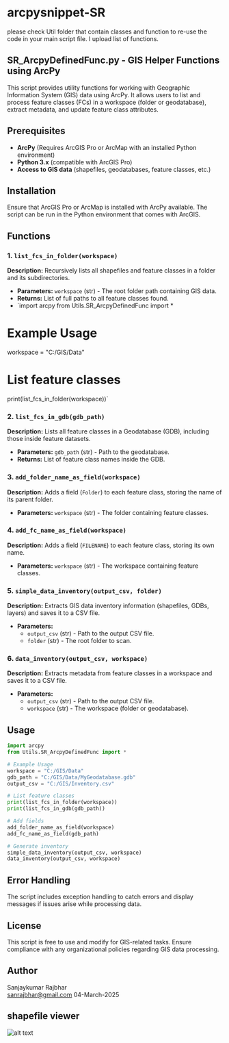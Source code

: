 
# arcpysnippet-SR
please check Util folder that contain classes and function to re-use the code in your main script file. I upload list of functions.
## SR_ArcpyDefinedFunc.py - GIS Helper Functions using ArcPy

This script provides utility functions for working with Geographic Information System (GIS) data using ArcPy. It allows users to list and process feature classes (FCs) in a workspace (folder or geodatabase), extract metadata, and update feature class attributes.

## Prerequisites
- **ArcPy** (Requires ArcGIS Pro or ArcMap with an installed Python environment)
- **Python 3.x** (compatible with ArcGIS Pro)
- **Access to GIS data** (shapefiles, geodatabases, feature classes, etc.)

## Installation
Ensure that ArcGIS Pro or ArcMap is installed with ArcPy available. The script can be run in the Python environment that comes with ArcGIS.

## Functions

### 1. `list_fcs_in_folder(workspace)`
**Description:** Recursively lists all shapefiles and feature classes in a folder and its subdirectories.
- **Parameters:** `workspace` (str) - The root folder path containing GIS data.
- **Returns:** List of full paths to all feature classes found.
- `import arcpy
from Utils.SR_ArcpyDefinedFunc import *

# Example Usage
workspace = "C:/GIS/Data"

# List feature classes
print(list_fcs_in_folder(workspace))`

### 2. `list_fcs_in_gdb(gdb_path)`
**Description:** Lists all feature classes in a Geodatabase (GDB), including those inside feature datasets.
- **Parameters:** `gdb_path` (str) - Path to the geodatabase.
- **Returns:** List of feature class names inside the GDB.

### 3. `add_folder_name_as_field(workspace)`
**Description:** Adds a field (`Folder`) to each feature class, storing the name of its parent folder.
- **Parameters:** `workspace` (str) - The folder containing feature classes.

### 4. `add_fc_name_as_field(workspace)`
**Description:** Adds a field (`FILENAME`) to each feature class, storing its own name.
- **Parameters:** `workspace` (str) - The workspace containing feature classes.

### 5. `simple_data_inventory(output_csv, folder)`
**Description:** Extracts GIS data inventory information (shapefiles, GDBs, layers) and saves it to a CSV file.
- **Parameters:**
  - `output_csv` (str) - Path to the output CSV file.
  - `folder` (str) - The root folder to scan.

### 6. `data_inventory(output_csv, workspace)`
**Description:** Extracts metadata from feature classes in a workspace and saves it to a CSV file.
- **Parameters:**
  - `output_csv` (str) - Path to the output CSV file.
  - `workspace` (str) - The workspace (folder or geodatabase).

## Usage

```python
import arcpy
from Utils.SR_ArcpyDefinedFunc import *

# Example Usage
workspace = "C:/GIS/Data"
gdb_path = "C:/GIS/Data/MyGeodatabase.gdb"
output_csv = "C:/GIS/Inventory.csv"

# List feature classes
print(list_fcs_in_folder(workspace))
print(list_fcs_in_gdb(gdb_path))

# Add fields
add_folder_name_as_field(workspace)
add_fc_name_as_field(gdb_path)

# Generate inventory
simple_data_inventory(output_csv, workspace)
data_inventory(output_csv, workspace)
```

## Error Handling
The script includes exception handling to catch errors and display messages if issues arise while processing data.

## License
This script is free to use and modify for GIS-related tasks. Ensure compliance with any organizational policies regarding GIS data processing.

## Author
Sanjaykumar Rajbhar  
sanrajbhar@gmail.com 
04-March-2025




## shapefile viewer
![alt text](https://github.com/sanrajbhar/arcpysnippet-testing/blob/main/img_shapefileViewer.png)
